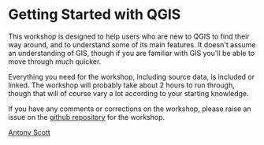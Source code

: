 Getting Started with QGIS
=========================
This workshop is designed to help users who are new to QGIS to find their way around, and to understand some of its main features. It doesn't assume an understanding of GIS, though if you are familiar with GIS you'll be able to move through much quicker.

Everything you need for the workshop, including source data, is included or linked. The workshop will probably take about 2 hours to run through, though that will of course vary a lot according to your starting knowledge.

If you have any comments or corrections on the workshop, please raise an issue on the [github repository](https://github.com/antonys/qgis-workshop) for the workshop.

[Antony Scott](mailto:antony.scott@gmail.com)
